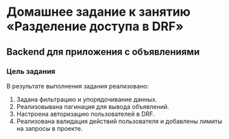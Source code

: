 # Домашнее задание к занятию «Разделение доступа в DRF»

## Backend для приложения с объявлениями
### Цель задания

В результате выполнения задания реализовано:

1. Задана фильтрацию и упорядочивание данных.
2. Реализовывана пагинация для вывода объявлений.
3. Настроена авторизацию пользователей в DRF.
4. Реализована валидация действий пользователя и добавлены лимиты на запросы в проекте.